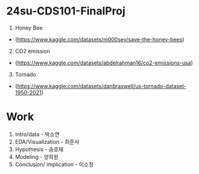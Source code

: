 # 24su-CDS101-FinalProj

1. Honey Bee
* (https://www.kaggle.com/datasets/m000sey/save-the-honey-bees)
2. CO2 emission
* (https://www.kaggle.com/datasets/abdelrahman16/co2-emissions-usa)
3. Tornado
* (https://www.kaggle.com/datasets/danbraswell/us-tornado-dataset-1950-2021)

# Work
1. Intro/data - 박소연
2. EDA/Visualization - 최준서
3. Hypothesis - 송호재
4. Modeling - 양희원
5. Conclusion/ implication - 이소정
